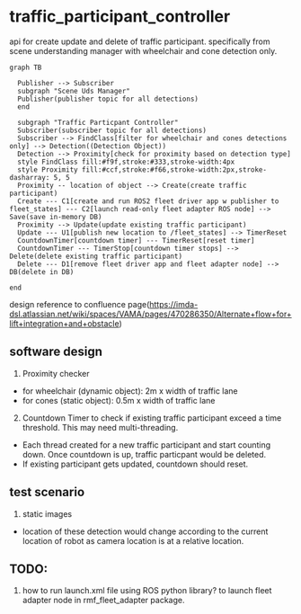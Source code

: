 # traffic_participant_controller

api for create update and delete of traffic participant. specifically from scene understanding manager with wheelchair and cone detection only. 

```mermaid
graph TB

  Publisher --> Subscriber
  subgraph "Scene Uds Manager"
  Publisher(publisher topic for all detections)
  end

  subgraph "Traffic Particpant Controller"
  Subscriber(subscriber topic for all detections)
  Subscriber --> FindClass[filter for wheelchair and cones detections only] --> Detection((Detection Object))
  Detection --> Proximity[check for proximity based on detection type]
  style FindClass fill:#f9f,stroke:#333,stroke-width:4px
  style Proximity fill:#ccf,stroke:#f66,stroke-width:2px,stroke-dasharray: 5, 5
  Proximity -- location of object --> Create(create traffic participant)
  Create --- C1[create and run ROS2 fleet driver app w publisher to fleet_states] --- C2[launch read-only fleet adapter ROS node] --> Save(save in-memory DB)
  Proximity --> Update(update existing traffic participant) 
  Update --- U1[publish new location to /fleet_states] --> TimerReset
  CountdownTimer[countdown timer] --- TimerReset[reset timer]
  CountdownTimer --- TimerStop[countdown timer stops] --> Delete(delete existing traffic participant)
  Delete --- D1[remove fleet driver app and fleet adapter node] --> DB(delete in DB)

end
```

design reference to confluence page(https://imda-dsl.atlassian.net/wiki/spaces/VAMA/pages/470286350/Alternate+flow+for+lift+integration+and+obstacle)

## software design

1. Proximity checker 
- for wheelchair (dynamic object): 2m x width of traffic lane
- for cones (static object): 0.5m x width of traffic lane

2. Countdown Timer to check if existing traffic participant exceed a time threshold. This may need multi-threading. 
- Each thread created for a new traffic participant and start counting down. Once countdown is up, traffic particpant would be deleted. 
- If existing participant gets updated, countdown should reset. 

## test scenario

1. static images 

- location of these detection would change according to the current location of robot as camera location is at a relative location. 

## TODO:

1. how to run launch.xml file using ROS python library? to launch fleet adapter node in rmf_fleet_adapter package.

